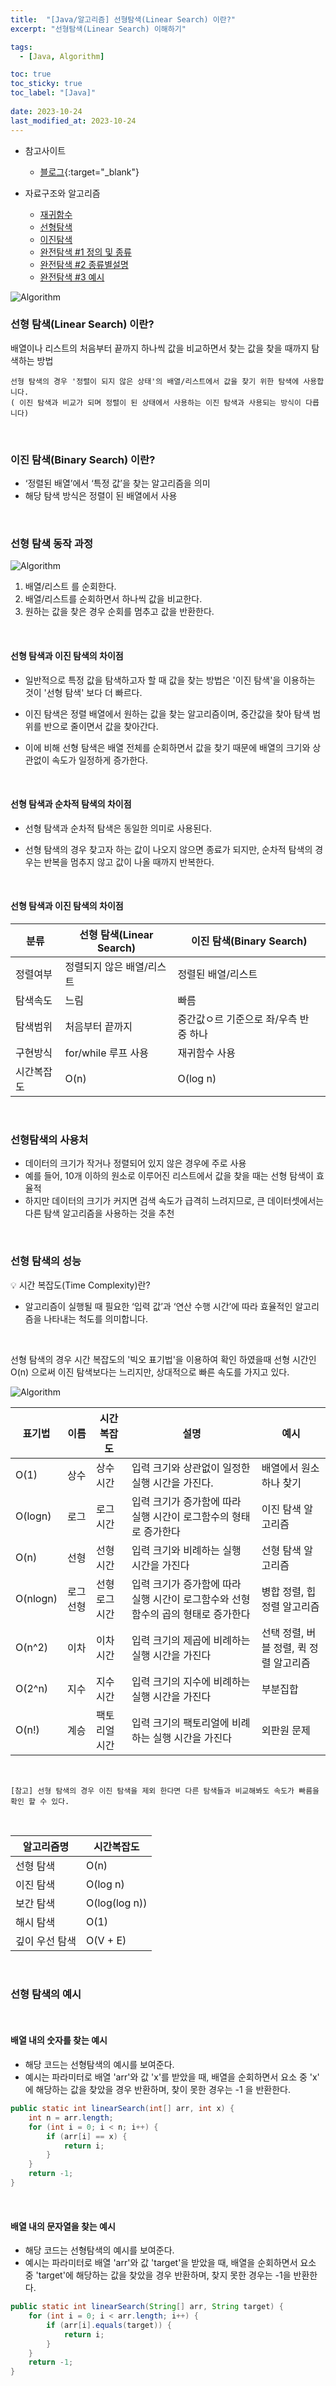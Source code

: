 ```yaml
---
title:  "[Java/알고리즘] 선형탐색(Linear Search) 이란?"
excerpt: "선형탐색(Linear Search) 이해하기"

tags:
  - [Java, Algorithm]

toc: true
toc_sticky: true
toc_label: "[Java]"
 
date: 2023-10-24
last_modified_at: 2023-10-24
---
```


- 참고사이트
  - [블로그](https://adjh54.tistory.com/193){:target="_blank"}


- 자료구조와 알고리즘
  - [재귀함수](https://ymkmoon.github.io/Java-30-Recursion-Function/)
  - [선형탐색](https://ymkmoon.github.io/Java-44-Algorithm-Linear-Search/)
  - [이진탐색](https://ymkmoon.github.io/Java-45-Algorithm-Binary-Search/)
  - [완전탐색 #1 정의 및 종류](https://ymkmoon.github.io/Java-46-Algorithm-Exhaustive-Search-01/)
  - [완전탐색 #2 종류별설명](https://ymkmoon.github.io/Java-46-Algorithm-Exhaustive-Search-02/)
  - [완전탐색 #3 예시](https://ymkmoon.github.io/Java-46-Algorithm-Exhaustive-Search-03/)




![Algorithm](/assets/image/java/Java_Algorithm_Linear_Search_01.PNG)


### 선형 탐색(Linear Search) 이란?

배열이나 리스트의 처음부터 끝까지 하나씩 값을 비교하면서 찾는 값을 찾을 때까지 탐색하는 방법

`선형 탐색의 경우 '정렬이 되지 않은 상태'의 배열/리스트에서 값을 찾기 위한 탐색에 사용합니다.` <br/>
`( 이진 탐색과 비교가 되며 정렬이 된 상태에서 사용하는 이진 탐색과 사용되는 방식이 다릅니다)`


<br/>

### 이진 탐색(Binary Search) 이란?

- ‘정렬된 배열’에서 ‘특정 값’을 찾는 알고리즘을 의미
- 해당 탐색 방식은 정렬이 된 배열에서 사용


<br/>

### 선형 탐색 동작 과정

![Algorithm](/assets/image/java/Java_Algorithm_Linear_Search_02.gif)


1. 배열/리스트 를 순회한다.
2. 배열/리스트를 순회하면서 하나씩 값을 비교한다.
3. 원하는 값을 찾은 경우 순회를 멈추고 값을 반환한다.


<br/>

#### 선형 탐색과 이진 탐색의 차이점

- 일반적으로 특정 값을 탐색하고자 할 때 값을 찾는 방법은 '이진 탐색'을 이용하는 것이 '선형 탐색' 보다 더 빠르다.

- 이진 탐색은 정렬 배열에서 원하는 값을 찾는 알고리즘이며, 중간값을 찾아 탐색 범위를 반으로 줄이면서 값을 찾아간다.

- 이에 비해 선형 탐색은 배열 전체를 순회하면서 값을 찾기 때문에 배열의 크기와 상관없이 속도가 일정하게 증가한다.


<br/>

#### 선형 탐색과 순차적 탐색의 차이점

- 선형 탐색과 순차적 탐색은 동일한 의미로 사용된다.

- 선형 탐색의 경우 찾고자 하는 값이 나오지 않으면 종료가 되지만, 순차적 탐색의 경우는 반복을 멈추지 않고 값이 나올 때까지 반복한다.


<br/>

#### 선형 탐색과 이진 탐색의 차이점

|분류|선형 탐색(Linear Search)|이진 탐색(Binary Search)|
|------|------|------|
|정렬여부|정렬되지 않은 배열/리스트|정렬된 배열/리스트|
|탐색속도|느림|빠름|
|탐색범위|처음부터 끝까지|중간값ㅇ르 기준으로 좌/우측 반 중 하나|
|구현방식|for/while 루프 사용|재귀함수 사용|
|시간복잡도|O(n)|O(log n)|


<br/>

### 선형탐색의 사용처

- 데이터의 크기가 작거나 정렬되어 있지 않은 경우에 주로 사용
- 예를 들어, 10개 이하의 원소로 이루어진 리스트에서 값을 찾을 때는 선형 탐색이 효율적
- 하지만 데이터의 크기가 커지면 검색 속도가 급격히 느려지므로, 큰 데이터셋에서는 다른 탐색 알고리즘을 사용하는 것을 추천


<br/>

### 선형 탐색의 성능

💡 시간 복잡도(Time Complexity)란?

- 알고리즘이 실행될 때 필요한 ‘입력 값’과 ‘연산 수행 시간’에 따라 효율적인 알고리즘을 나타내는 척도를 의미합니다.

<br/>

선형 탐색의 경우 시간 복잡도의 '빅오 표기법'을 이용하여 확인 하였을때 선형 시간인 O(n) 으로써 이진 탐색보다는 느리지만, 상대적으로 빠른 속도를 가지고 있다.


![Algorithm](/assets/image/java/Java_Algorithm_Linear_Search_03.PNG)


|표기법|이름|시간복잡도|설명|예시|
|------|------|------|------|------|
|O(1)|상수|상수 시간|입력 크기와 상관없이 일정한 실행 시간을 가진다.|배열에서 원소 하나 찾기|
|O(logn)|로그|로그 시간|입력 크기가 증가함에 따라 실행 시간이 로그함수의 형태로 증가한다|이진 탐색 알고리즘|
|O(n)|선형|선형 시간|입력 크기와 비례하는 실행 시간을 가진다|선형 탐색 알고리즘|
|O(nlogn)|로그 선형|선형 로그 시간|입력 크기가 증가함에 따라 실행 시간이 로그함수와 선형 함수의 곱의 형태로 증가한다|병합 정렬, 힙 정렬 알고리즘|
|O(n^2)|이차|이차 시간|입력 크기의 제곱에 비례하는 실행 시간을 가진다|선택 정렬, 버블 정렬, 퀵 정렬 알고리즘|
|O(2^n)|지수|지수 시간|입력 크기의 지수에 비례하는 실행 시간을 가진다|부분집합|
|O(n!)|계승|팩토리얼 시간|입력 크기의 팩토리얼에 비례하는 실행 시간을 가진다|외판원 문제|

<br/>

`[참고] 선형 탐색의 경우 이진 탐색을 제외 한다면 다른 탐색들과 비교해봐도 속도가 빠름을 확인 할 수 있다.`

<br/>

|알고리즘명|시간복잡도|
|------|------|
|선형 탐색|O(n)|
|이진 탐색|O(log n)|
|보간 탐색|O(log(log n))|
|해시 탐색|O(1)|
|깊이 우선 탐색|O(V + E)|


<br/>

### 선형 탐색의 예시

<br/>

#### 배열 내의 숫자를 찾는 예시

- 해당 코드는 선형탐색의 예시를 보여준다.
- 예시는 파라미터로 배열 'arr'와 값 'x'를 받았을 때, 배열을 순회하면서 요소 중 'x' 에 해당하는 값을 찾았을 경우 반환하며, 찾이 못한 경우는 -1 을 반환한다.


```java
public static int linearSearch(int[] arr, int x) {
    int n = arr.length;
    for (int i = 0; i < n; i++) {
        if (arr[i] == x) {
            return i;
        }
    }
    return -1;
}
```


<br/>

#### 배열 내의 문자열을 찾는 예시

- 해당 코드는 선형탐색의 예시를 보여준다.
- 예시는 파라미터로 배열 'arr'와 값 'target'을 받았을 때, 배열을 순회하면서 요소 중 'target'에 해당하는 값을 찾았을 경우 반환하며, 찾지 못한 경우는 -1을 반환한다.


```java
public static int linearSearch(String[] arr, String target) {
    for (int i = 0; i < arr.length; i++) {
        if (arr[i].equals(target)) {
            return i;
        }
    }
    return -1;
}
```